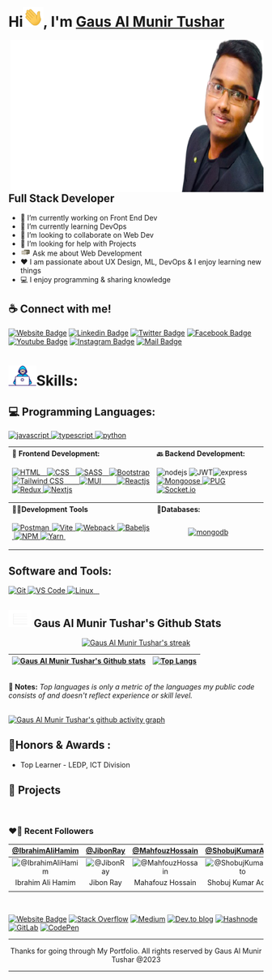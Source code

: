 <h1> Hi<img alt="Hi, I am Gaus Al Munir Tushar" src="./assets/hi.gif" width="40">, I'm <a href="https://gausalmunirtushar.me">Gaus Al Munir Tushar</a> </h1>
<img src="./assets/cover-photo.png" width="500" height="300" title="Gaus Al Munir Tushar" alt="Gaus Al Munir Tushar" align="right">
<h2>Full Stack Developer</h2>

-   🔭 I’m currently working on Front End Dev
-   🌱 I’m currently learning DevOps
-   👯 I’m looking to collaborate on Web Dev
-   🤔 I’m looking for help with Projects
-   <img alt="Message Me" src="./assets/message.gif" width="20"> Ask me about Web Development
-   ❤️ I am passionate about UX Design, ML, DevOps & I enjoy learning new things
-   💻 I enjoy programming & sharing knowledge

## :coffee: Connect with me! <br>

[![Website Badge](https://img.shields.io/badge/WebSite-000000?style=for-the-badge&logo=WebStorm&logoColor=white)](https://gausalmunirtushar.me/)
[![Linkedin Badge](https://img.shields.io/badge/LinkedIn-0077B5?style=for-the-badge&logo=linkedin&logoColor=white)](https://www.linkedin.com/in/gausalmunirtushar)
[![Twitter Badge](https://img.shields.io/badge/Twitter-1DA1F2?style=for-the-badge&logo=twitter&logoColor=white)](https://twitter.com/GausAlMunirTushar)
[![Facebook Badge](https://img.shields.io/badge/Facebook-1877F2?style=for-the-badge&logo=facebook&logoColor=white)](https://facebook.com/GausAlMunirTusharPro)
[![Youtube Badge](https://img.shields.io/badge/YouTube-FF0000?style=for-the-badge&logo=youtube&logoColor=white)](https://youtube.com/GausAlMunirTushar)
[![Instagram Badge](https://img.shields.io/badge/Instagram-E4405F?style=for-the-badge&logo=instagram&logoColor=white)](https://instagram.com/GausAlMunirTushar)
[![Mail Badge](https://img.shields.io/badge/Gmail-D14836?style=for-the-badge&logo=gmail&logoColor=white)](mailto:gausalmunirtushar@gmail.com)

# <img alt="Developer Gif" src="./assets/developer.gif" width="55"/>Skills:

## 💻 Programming Languages:

<p align="left">
 <a href="https://javascript.info" target="_blank"> <img src="https://img.shields.io/badge/javascript-%23323330.svg?style=for-the-badge&logo=javascript&logoColor=%23F7DF1E" alt="javascript"/> </a>
  <a href="https://www.typescriptlang.org/" target="_blank"> <img src="https://img.shields.io/badge/typescript-%23007ACC.svg?style=for-the-badge&logo=typescript&logoColor=white" alt="typescript" /> </a>
<a href="https://www.python.org" target="_blank"> <img src="https://img.shields.io/badge/python-3670A0?style=for-the-badge&logo=python&logoColor=ffdd54" alt="python" /> </a>
 </p>

<table align="center">
   <tr align="left">
    <th> <b>🚶 Frontend Development: </b></th> 
    <th> <b>🔙 Backend Development: </b></th>
   </tr>
  <tr>
    <td>
     <p align="justify"> <a href="" target="_blank"> <img src="https://img.shields.io/badge/html5-%23E34F26.svg?style=for-the-badge&logo=html5&logoColor=white" alt="HTML"/> </a> 
     <a href="" target="_blank"> <img src="https://img.shields.io/badge/css3-%231572B6.svg?style=for-the-badge&logo=css3&logoColor=white" alt="CSS"/> </a> 
     <a href="" target="_blank"> <img src="https://img.shields.io/badge/SASS-hotpink.svg?style=for-the-badge&logo=SASS&logoColor=white" alt="SASS"/> </a> 
     <a href="" target="_blank"> <img src="https://img.shields.io/badge/bootstrap-%23563D7C.svg?style=for-the-badge&logo=bootstrap&logoColor=white" alt="Bootstrap"/> </a> 
     <a href="" target="_blank"> <img src="https://img.shields.io/badge/tailwindcss-%2338B2AC.svg?style=for-the-badge&logo=tailwind-css&logoColor=white" alt="Tailwind CSS"/> </a> 
     <a href="" target="_blank"> <img src="https://img.shields.io/badge/MUI-%230081CB.svg?style=for-the-badge&logo=mui&logoColor=white" alt="MUI"/> </a> 
     <a href="" target="_blank"> <img src="https://img.shields.io/badge/react-%2320232a.svg?style=for-the-badge&logo=react&logoColor=%2361DAFB" alt="Reactjs"/> </a> 
     <a href="" target="_blank"> <img src="https://img.shields.io/badge/redux-%23593d88.svg?style=for-the-badge&logo=redux&logoColor=white" alt="Redux"/> </a><a href="https://nextjs.com" target="_blank"> <img src="https://img.shields.io/badge/Next-black?style=for-the-badge&logo=next.js&logoColor=white" alt="Nextjs"/> </a>  
    </p>
   </td>
      <td>
          <p align=""><img src="https://img.shields.io/badge/node.js-6DA55F?style=for-the-badge&logo=node.js&logoColor=white" alt="nodejs"/> <img src="https://img.shields.io/badge/JWT-black?style=for-the-badge&logo=JSON%20web%20tokens" alt="JWT"/><img src="https://img.shields.io/badge/express.js-%23404d59.svg?style=for-the-badge&logo=express&logoColor=%2361DAFB" alt="express" /><a href="https://Mongoosejs.com" target="_blank"> <img src="https://img.shields.io/badge/Mongoose-%23D90007.svg?style=for-the-badge&logo=Mega&logoColor=white" alt="Mongoose" /> </a><a href="https://Pugjs.com" target="_blank"> <img src="https://img.shields.io/badge/Pug-FFF?style=for-the-badge&logo=pug&logoColor=A86454" alt="PUG" /> </a><a href="https://socket.io" target="_blank"> <img src="https://img.shields.io/badge/Socket.io-black?style=for-the-badge&logo=socket.io&badgeColor=0101014" alt="Socket.io" /> </a>  </p>
      </td>
   </tr>
   <tr align="left">
        <th><b>👨‍💻Development Tools</b></th>
        <th> <b>📱Databases: </b></th>
   </tr>
  <tr>
    <td>
            <p align="justify"> 
            <a href="https://vitejs.com" target="_blank"> <img src="https://img.shields.io/badge/Postman-FF6C37?style=for-the-badge&logo=postman&logoColor=white" alt="Postman" /> </a> 
            <a href="https://postman.com" target="_blank"> <img src="https://img.shields.io/badge/vite-%23646CFF.svg?style=for-the-badge&logo=vite&logoColor=white" alt="Vite" /> </a> <a href="https://webpack.com" target="_blank"> <img src="https://img.shields.io/badge/webpack-%238DD6F9.svg?style=for-the-badge&logo=webpack&logoColor=black" alt="Webpack" /> </a> <a href="https://babeljs.com" target="_blank"> <img src="https://img.shields.io/badge/Babel-F9DC3e?style=for-the-badge&logo=babel&logoColor=black" alt="Babeljs" /> </a> <a href="https://eslint.com" target="_blank"> <img src="https://img.shields.io/badge/ESLint-4B3263?style=for-the-badge&logo=eslint&logoColor=white" alt="" /> </a> <a href="https://npmjs.com" target="_blank"> <img src="https://img.shields.io/badge/NPM-%23000000.svg?style=for-the-badge&logo=npm&logoColor=white" alt="NPM" /> </a> <a href="https://yarn.com" target="_blank"> <img src="https://img.shields.io/badge/yarn-%232C8EBB.svg?style=for-the-badge&logo=yarn&logoColor=white" alt="Yarn" /> </a> 
            <a href="https://.com" target="_blank"> <img src="" alt="" /> </a> 
         </p>
    </td>
    <td>
          <p align="center">
            <a href="https://www.mongodb.com/" target="_blank"> <img src="https://img.shields.io/badge/MongoDB-%234ea94b.svg?style=for-the-badge&logo=mongodb&logoColor=white" alt="mongodb" /> </a>
        </p>
    </td>
 </tr>
 
  
 </table>


##  Software and Tools:
<p align="left"> <a href="https://git-scm.com" target="_blank"> <img src="https://img.shields.io/badge/git-%23F05033.svg?style=for-the-badge&logo=git&logoColor=white" alt="Git" /> </a><a href="https://vscode.coom" target="_blank"> <img src="https://img.shields.io/badge/Visual%20Studio%20Code-0078d7.svg?style=for-the-badge&logo=visual-studio-code&logoColor=white" alt="VS Code" /> </a><a href="https://linux.org" target="_blank"> <img src="https://img.shields.io/badge/Linux-FCC624?style=for-the-badge&logo=linux&logoColor=black " alt="Linux" /> </a><a href="https://" target="_blank"> <img src=" " alt="" /> </a><a href="https://" target="_blank"> <img src=" " alt="" /> </a><a href="https://" target="_blank"> <img src=" " alt="" /> </a>     
</p>
 
## <img src="./assets/chart.gif" width="45"> Gaus Al Munir Tushar's Github Stats 
<p align="center">
<a href="https://github.com/GausAlMunirTushar/github-readme-streak-stats">
<img title="🔥 Get streak stats for your profile at git.io/streak-stats" alt="Gaus Al Munir Tushar's streak" src="https://github-readme-streak-stats.herokuapp.com/?user=GausAlMunirTushar&theme=black-ice&hide_border=true&stroke=0000&background=060A0CD0"/></a>

</p>

| [![Gaus Al Munir Tushar's Github stats](https://github-readme-stats.vercel.app/api?username=GausAlMunirTushar&theme=react&show_icons=true&hide=prs&hide_border=true&bg_color=0D1117)](https://github.com/GausAlMunirTushar) | [![Top Langs](https://github-readme-stats.vercel.app/api/top-langs/?username=GausAlMunirTushar&layout=compact&theme=react&color=5BCDEC&hide_border=true&bg_color=0D1117)](https://github.com/GausAlMunirTushar) |
| --------------------------------------------------------------------------------------------------------------------------------------------------------------------------------------------------------------------------- | --------------------------------------------------------------------------------------------------------------------------------------------------------------------------------------------------------------- |

<br/>
<b>📓 Notes:</b> <i>Top languages is only a metric of the languages my public code consists of and doesn't reflect experience or skill level.</i>
<br/>
<br>

[![Gaus Al Munir Tushar's github activity graph](https://activity-graph.herokuapp.com/graph?username=GausAlMunirTushar&theme=react-dark&hide_border=true)](https://github.com/GausAlMunirTushar/github-readme-activity-graph)

## 🏅Honors & Awards :

- Top Learner - LEDP, ICT Division

## 🚀 Projects

<br>

<!-- ## Education:
1. Diploma in Computer Science and Technology,
Rangpur Polytechnic Institute
Rangpur, Bangladesh
1. SSC in Computer Technology,
Jatir Pita Bangabandhu Govt. High School
Gazipur, Bangladesh -->

### ❤️‍🔥 Recent Followers

|          [@IbrahimAliHamim](https://github.com/IbrahimAliHamim)           |              [@JibonRay](https://github.com/JibonRay)              |           [@MahfouzHossain](https://github.com/MahfouzHossain)           |         [@ShobujKumarAditto](https://github.com/Shobujkumaraditto)          |
| :-----------------------------------------------------------------------: | :----------------------------------------------------------------: | :----------------------------------------------------------------------: | :-------------------------------------------------------------------------: |
| ![@IbrahimAliHamim](https://avatars.githubusercontent.com/u/87495140?v=4) | ![@JibonRay](https://avatars.githubusercontent.com/u/87613070?v=4) | ![@MahfouzHossain](https://avatars.githubusercontent.com/u/87492349?v=4) | ![@ShobujKumarAditto](https://avatars.githubusercontent.com/u/87502706?v=4) |
|                             Ibrahim Ali Hamim                             |                             Jibon Ray                              |                             Mahafouz Hossain                             |                             Shobuj Kumar Addito                             |
|                                                                           |                                                                    |                                                                          |                                                                             |

 <br>

[![Website Badge](https://img.shields.io/badge/Personal%20Blog-000000?style=for-the-badge&logo=WebStorm&logoColor=white)](https://blog.gausalmunirtushar.me/) [![Stack Overflow](https://img.shields.io/badge/-Stackoverflow-000000?style=for-the-badge&logo=stack-overflow&logoColor=white)](https://stackoverflow.com/users/13123317/gaus-al-munir-tushar)
[![Medium](https://img.shields.io/badge/Medium-12100E?style=for-the-badge&logo=medium&logoColor=white)](https://medium.com/@GausAlMunirTushar) [![Dev.to blog](https://img.shields.io/badge/dev.to-0A0A0A?style=for-the-badge&logo=dev.to&logoColor=white)](https://dev.to/GausAlMunirTushar) [![Hashnode](https://img.shields.io/badge/Hashnode-000000?style=for-the-badge&logo=hashnode&logoColor=white)](https://gausalmunirtushar.hashnode.dev/) [![GitLab](https://img.shields.io/badge/GitLab-000000?style=for-the-badge&logo=gitlab&logoColor=white)](https://gitlab.com/GausAlMunirTushar) [![CodePen](https://img.shields.io/badge/Codepen-000000?style=for-the-badge&logo=codepen&logoColor=white)](https://codepen.io/gausalmunirtushar)

<hr>
<p align="center">Thanks for going through My Portfolio. All rights reserved by Gaus Al Munir Tushar @2023</p>
<hr>